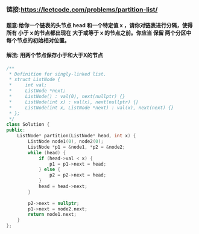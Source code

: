 ### 链接:https://leetcode.com/problems/partition-list/

#### 题意:给你一个链表的头节点 head 和一个特定值 x ，请你对链表进行分隔，使得所有 小于 x 的节点都出现在 大于或等于 x 的节点之前。你应当 保留 两个分区中每个节点的初始相对位置。

#### 解法: 用两个节点保存小于和大于X的节点

```c++
/**
 * Definition for singly-linked list.
 * struct ListNode {
 *     int val;
 *     ListNode *next;
 *     ListNode() : val(0), next(nullptr) {}
 *     ListNode(int x) : val(x), next(nullptr) {}
 *     ListNode(int x, ListNode *next) : val(x), next(next) {}
 * };
 */
class Solution {
public:
    ListNode* partition(ListNode* head, int x) {
        ListNode node1(0), node2(0);
        ListNode *p1 = &node1, *p2 = &node2;
        while (head) {
            if (head->val < x) {
                p1 = p1->next = head;
            } else {
                p2 = p2->next = head;
            }
            head = head->next;
        }
        
        p2->next = nullptr;
        p1->next = node2.next;
        return node1.next;
    }
};
```

